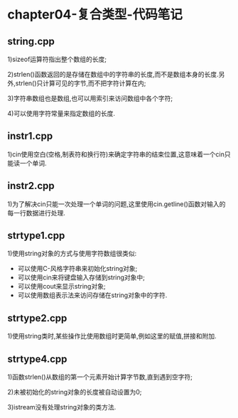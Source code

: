 # chapter04-复合类型-代码笔记

## string.cpp

1)sizeof运算符指出整个数组的长度;

2)strlen()函数返回的是存储在数组中的字符串的长度,而不是数组本身的长度.另外,strlen()只计算可见的字节,而不把字符计算在内;

3)字符串数组也是数组,也可以用索引来访问数组中各个字符;

4)可以使用字符常量来指定数组的长度.

## instr1.cpp

1)cin使用空白(空格,制表符和换行符)来确定字符串的结束位置,这意味着一个cin只能读一个单词.

## instr2.cpp

1)为了解决cin只能一次处理一个单词的问题,这里使用cin.getline()函数对输入的每一行数据进行处理.

## strtype1.cpp

1)使用string对象的方式与使用字符数组很类似:

- 可以使用C-风格字符串来初始化string对象;
- 可以使用cin来将键盘输入存储到string对象中;
- 可以使用cout来显示string对象;
- 可以使用数组表示法来访问存储在string对象中的字符.

## strtype2.cpp

1)使用string类时,某些操作比使用数组时更简单,例如这里的赋值,拼接和附加.

## strtype4.cpp

1)函数strlen()从数组的第一个元素开始计算字节数,直到遇到空字符;

2)未被初始化的string对象的长度被自动设置为0;

3)istream没有处理string对象的类方法.